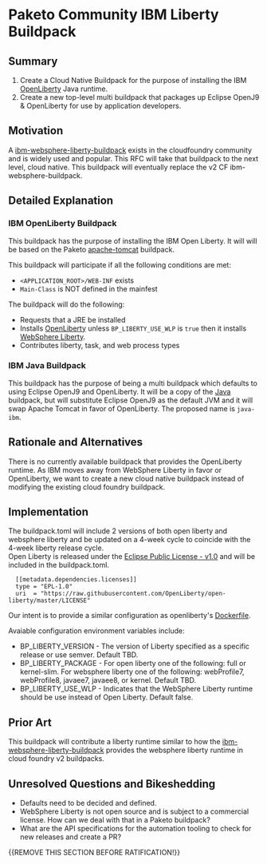# Paketo Community IBM Liberty Buildpack

## Summary

1. Create a Cloud Native Buildpack for the purpose of installing the IBM [OpenLiberty](https://openliberty.io/) Java runtime. 
2. Create a new top-level multi buildpack that packages up Eclipse OpenJ9 & OpenLiberty for use by application developers.

## Motivation

A [ibm-websphere-liberty-buildpack](https://github.com/cloudfoundry/ibm-websphere-liberty-buildpack) exists in the cloudfoundry community and is widely used and popular.  This RFC will
take that buildpack to the next level, cloud native.  This buildpack will eventually replace the v2 CF ibm-websphere-buildpack.   

## Detailed Explanation

### IBM OpenLiberty Buildpack

This buildpack has the purpose of installing the IBM Open Liberty. It will will be based on the Paketo [apache-tomcat](https://github.com/paketo-buildpacks/apache-tomcat) buildpack. 

This buildpack will participate if all the following conditions are met:

- `<APPLICATION_ROOT>/WEB-INF` exists
- `Main-Class` is NOT defined in the mainfest

The buildpack will do the following:

- Requests that a JRE be installed
- Installs [OpenLiberty](openliberty.io) unless `BP_LIBERTY_USE_WLP` is `true` then it installs [WebSphere Liberty](https://www.ibm.com/cloud/websphere-liberty).
- Contributes liberty, task, and web process types

### IBM Java Buildpack

This buildpack has the purpose of being a multi buildpack which defaults to using Eclipse OpenJ9 and OpenLiberty. It will be a copy of the [Java](https://github.com/paketo-buildpacks/java) buildpack, but will substitute Eclipse OpenJ9 as the default JVM and it will swap Apache Tomcat in favor of OpenLiberty. The proposed name is `java-ibm`.

## Rationale and Alternatives

There is no currently available buildpack that provides the OpenLiberty runtime.  As IBM moves away from WebSphere Liberty in favor or OpenLiberty, we want to create a new cloud native buildpack 
instead of modifying the existing cloud foundry buildpack.  

## Implementation
The buildpack.toml will include 2 versions of both open liberty and websphere liberty and be updated on a 4-week cycle to coincide with the 4-week liberty release cycle.  
Open Liberty is released under the [Eclipse Public License - v1.0](https://raw.githubusercontent.com/OpenLiberty/open-liberty/master/LICENSE) and will be included in the buildpack.toml.
  
```
  [[metadata.dependencies.licenses]]
  type = "EPL-1.0"
  uri  = "https://raw.githubusercontent.com/OpenLiberty/open-liberty/master/LICENSE"
``` 
Our intent is to provide a similar configuration as openliberty's [Dockerfile](https://github.com/OpenLiberty/ci.docker/blob/master/releases/21.0.0.4/full/Dockerfile.ubuntu.adoptopenjdk11). 

Avaiable configuration environment variables include:
* BP_LIBERTY_VERSION - The version of Liberty specified as a specific release or use semver.  Default TBD.  
* BP_LIBERTY_PACKAGE - For open liberty one of the following: full or kernel-slim. For websphere liberty one of the following: webProfile7, webProfile8, javaee7, javaee8, or kernel.  Default TBD. 
* BP_LIBERTY_USE_WLP - Indicates that the WebSphere Liberty runtime should be use instead of Open Liberty.  Default false.  

## Prior Art

This buildpack will contribute a liberty runtime similar to how the [ibm-websphere-liberty-buildpack](https://github.com/cloudfoundry/ibm-websphere-liberty-buildpack) provides the websphere 
liberty runtime in cloud foundry v2 buildpacks.  

## Unresolved Questions and Bikeshedding

* Defaults need to be decided and defined. 
* WebSphere Liberty is not open source and is subject to a commercial license.  How can we deal with that in a Paketo buildpack?
* What are the API specifications for the automation tooling to check for new releases and create a PR? 

{{REMOVE THIS SECTION BEFORE RATIFICATION!}}
